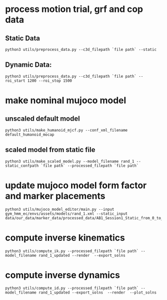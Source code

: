     

# process motion trial, grf and cop data    

## Static Data

    python3 utils/preprocess_data.py --c3d_filepath `file path` --static

## Dynamic Data: 
    python3 utils/preprocess_data.py --c3d_filepath `file path` --roi_start 1200 --roi_stop 1500    

# make nominal mujoco model

## unscaled default model
    python3 utils/make_humanoid_mjcf.py --conf_xml_filename default_humanoid_mocap

## scaled model from static file
    python3 utils/make_scaled_model.py --model_filename rand_1 --static_confpath `file path` --processed_filepath `file path`

# update mujoco model form factor and marker placements

    python3 utils/mujoco_model_editor/main.py --input gym_hmm_ec/envs/assets/models/rand_1.xml --static_input data/our_data/marker_data/processed_data/AB1_Session1_Static_from_0_to_None.npz

# compute inverse kinematics

    python3 utils/compute_ik.py --processed_filepath `file path` --model_filename rand_1_updated --render  --export_solns

# compute inverse dynamics

    python3 utils/compute_id.py --processed_filepath `file path` --model_filename rand_1_updated --export_solns  --render  --plot_solns 